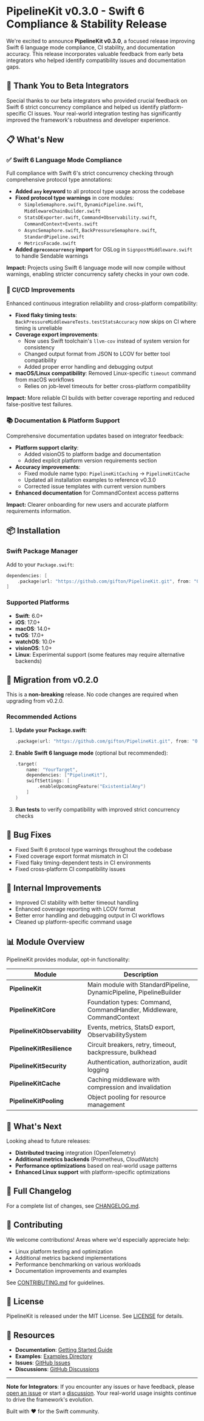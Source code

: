 # PipelineKit v0.3.0 - Swift 6 Compliance & Stability Release

We're excited to announce **PipelineKit v0.3.0**, a focused release improving Swift 6 language mode compliance, CI stability, and documentation accuracy. This release incorporates valuable feedback from early beta integrators who helped identify compatibility issues and documentation gaps.

## 🙏 Thank You to Beta Integrators

Special thanks to our beta integrators who provided crucial feedback on Swift 6 strict concurrency compliance and helped us identify platform-specific CI issues. Your real-world integration testing has significantly improved the framework's robustness and developer experience.

## 📋 What's New

### ✅ Swift 6 Language Mode Compliance

Full compliance with Swift 6's strict concurrency checking through comprehensive protocol type annotations:

- **Added `any` keyword** to all protocol type usage across the codebase
- **Fixed protocol type warnings** in core modules:
  - `SimpleSemaphore.swift`, `DynamicPipeline.swift`, `MiddlewareChainBuilder.swift`
  - `StatsDExporter.swift`, `Command+Observability.swift`, `CommandContext+Events.swift`
  - `AsyncSemaphore.swift`, `BackPressureSemaphore.swift`, `StandardPipeline.swift`
  - `MetricsFacade.swift`
- **Added `@preconcurrency` import** for OSLog in `SignpostMiddleware.swift` to handle Sendable warnings

**Impact:** Projects using Swift 6 language mode will now compile without warnings, enabling stricter concurrency safety checks in your own code.

### 🧪 CI/CD Improvements

Enhanced continuous integration reliability and cross-platform compatibility:

- **Fixed flaky timing tests**: `BackPressureMiddlewareTests.testStatsAccuracy` now skips on CI where timing is unreliable
- **Coverage export improvements**:
  - Now uses Swift toolchain's `llvm-cov` instead of system version for consistency
  - Changed output format from JSON to LCOV for better tool compatibility
  - Added proper error handling and debugging output
- **macOS/Linux compatibility**: Removed Linux-specific `timeout` command from macOS workflows
  - Relies on job-level timeouts for better cross-platform compatibility

**Impact:** More reliable CI builds with better coverage reporting and reduced false-positive test failures.

### 📚 Documentation & Platform Support

Comprehensive documentation updates based on integrator feedback:

- **Platform support clarity**:
  - Added visionOS to platform badge and documentation
  - Added explicit platform version requirements section
- **Accuracy improvements**:
  - Fixed module name typo: `PipelineKitCaching` → `PipelineKitCache`
  - Updated all installation examples to reference v0.3.0
  - Corrected issue templates with current version numbers
- **Enhanced documentation** for CommandContext access patterns

**Impact:** Clearer onboarding for new users and accurate platform requirements information.

## 📦 Installation

### Swift Package Manager

Add to your `Package.swift`:

```swift
dependencies: [
    .package(url: "https://github.com/gifton/PipelineKit.git", from: "0.3.0")
]
```

### Supported Platforms

- **Swift**: 6.0+
- **iOS**: 17.0+
- **macOS**: 14.0+
- **tvOS**: 17.0+
- **watchOS**: 10.0+
- **visionOS**: 1.0+
- **Linux**: Experimental support (some features may require alternative backends)

## 🔄 Migration from v0.2.0

This is a **non-breaking** release. No code changes are required when upgrading from v0.2.0.

### Recommended Actions

1. **Update your Package.swift**:
   ```swift
   .package(url: "https://github.com/gifton/PipelineKit.git", from: "0.3.0")
   ```

2. **Enable Swift 6 language mode** (optional but recommended):
   ```swift
   .target(
       name: "YourTarget",
       dependencies: ["PipelineKit"],
       swiftSettings: [
           .enableUpcomingFeature("ExistentialAny")
       ]
   )
   ```

3. **Run tests** to verify compatibility with improved strict concurrency checks

## 🐛 Bug Fixes

- Fixed Swift 6 protocol type warnings throughout the codebase
- Fixed coverage export format mismatch in CI
- Fixed flaky timing-dependent tests in CI environments
- Fixed cross-platform CI compatibility issues

## 🔧 Internal Improvements

- Improved CI stability with better timeout handling
- Enhanced coverage reporting with LCOV format
- Better error handling and debugging output in CI workflows
- Cleaned up platform-specific command usage

## 📊 Module Overview

PipelineKit provides modular, opt-in functionality:

| Module | Description |
|--------|-------------|
| **PipelineKit** | Main module with StandardPipeline, DynamicPipeline, PipelineBuilder |
| **PipelineKitCore** | Foundation types: Command, CommandHandler, Middleware, CommandContext |
| **PipelineKitObservability** | Events, metrics, StatsD export, ObservabilitySystem |
| **PipelineKitResilience** | Circuit breakers, retry, timeout, backpressure, bulkhead |
| **PipelineKitSecurity** | Authentication, authorization, audit logging |
| **PipelineKitCache** | Caching middleware with compression and invalidation |
| **PipelineKitPooling** | Object pooling for resource management |

## 🚀 What's Next

Looking ahead to future releases:

- **Distributed tracing** integration (OpenTelemetry)
- **Additional metrics backends** (Prometheus, CloudWatch)
- **Performance optimizations** based on real-world usage patterns
- **Enhanced Linux support** with platform-specific optimizations

## 📝 Full Changelog

For a complete list of changes, see [CHANGELOG.md](CHANGELOG.md).

## 🤝 Contributing

We welcome contributions! Areas where we'd especially appreciate help:

- Linux platform testing and optimization
- Additional metrics backend implementations
- Performance benchmarking on various workloads
- Documentation improvements and examples

See [CONTRIBUTING.md](CONTRIBUTING.md) for guidelines.

## 📄 License

PipelineKit is released under the MIT License. See [LICENSE](LICENSE) for details.

## 🔗 Resources

- **Documentation**: [Getting Started Guide](docs/getting-started/quick-start.md)
- **Examples**: [Examples Directory](Examples/)
- **Issues**: [GitHub Issues](https://github.com/gifton/PipelineKit/issues)
- **Discussions**: [GitHub Discussions](https://github.com/gifton/PipelineKit/discussions)

---

**Note for Integrators**: If you encounter any issues or have feedback, please [open an issue](https://github.com/gifton/PipelineKit/issues/new/choose) or start a [discussion](https://github.com/gifton/PipelineKit/discussions). Your real-world usage insights continue to drive the framework's evolution.

Built with ❤️ for the Swift community.
